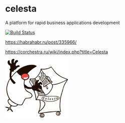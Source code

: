 # celesta
A platform for rapid business applications development

[![Build Status](https://ci.corchestra.ru/buildStatus/icon?job=celesta/dev)](https://ci.corchestra.ru/job/celesta/job/dev/)


https://habrahabr.ru/post/335966/

https://corchestra.ru/wiki/index.php?title=Celesta

<img src="celesta_duke.png" width="200px">
